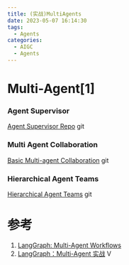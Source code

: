 ```yaml
---
title: (实战)MultiAgents
date: 2023-05-07 16:14:30
tags:
  - Agents
categories:
  - AIGC  
  - Agents
---
```


<p></p>
<!-- more -->

# Multi-Agent[1]
### Agent Supervisor
[Agent Supervisor Repo](https://github.com/langchain-ai/langgraph/blob/main/examples/multi_agent/agent_supervisor.ipynb) git

### Multi Agent Collaboration
[Basic Multi-agent Collaboration](https://github.com/langchain-ai/langgraph/blob/main/examples/multi_agent/multi-agent-collaboration.ipynb) git

### Hierarchical Agent Teams
[Hierarchical Agent Teams](https://github.com/langchain-ai/langgraph/blob/main/examples/multi_agent/hierarchical_agent_teams.ipynb) git

# 参考
1. [LangGraph: Multi-Agent Workflows](https://blog.langchain.dev/langgraph-multi-agent-workflows/)
2. [LangGraph：Multi-Agent 实战](https://www.bilibili.com/video/BV1F541117kW/) V